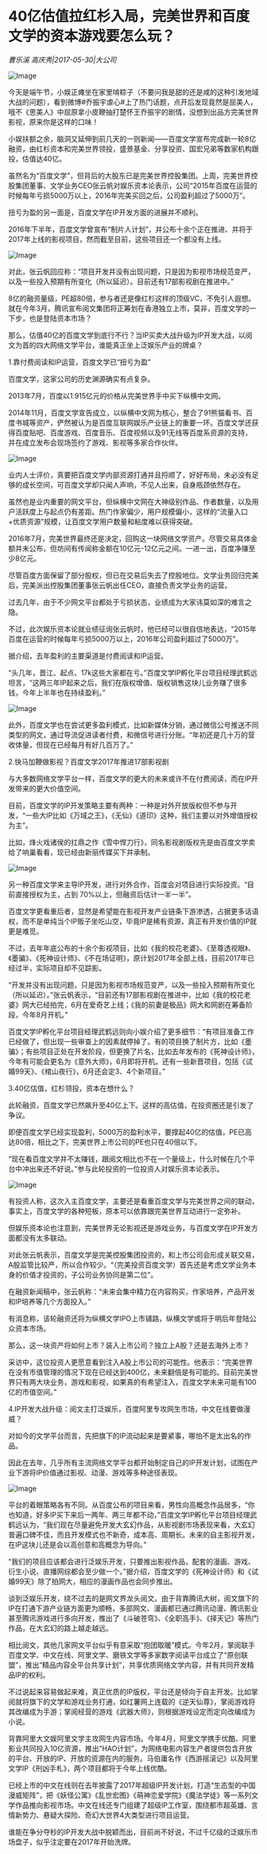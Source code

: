 # 40亿估值拉红杉入局，完美世界和百度文学的资本游戏要怎么玩？

*曹乐溪 高庆秀|2017-05-30|大公司*

![Image](http://p3.pstatp.com/large/26e600019806f28d5060)

今天是端午节，小娱正瘫坐在家里啃粽子（不要问我是甜的还是咸的这种引发地域大战的问题），看到微博#乔振宇虐心#上了热门话题，点开后发现竟然是屈美人，哦不《思美人》中屈原拿小皮鞭抽打楚怀王乔振宇的剧情，没想到出品方完美世界影视，原来你是这样的口味！

小娱扶额之余，脑洞又延伸到前几天的一则新闻——百度文学宣布完成新一轮8亿融资，由红杉资本和完美世界领投，盛景基金、分享投资、国宏兄弟等数家机构跟投，估值达40亿。

虽然名为“百度文学”，但背后的大股东已是完美世界控股集团。上周，完美世界控股集团董事、文学业务CEO张云帆对娱乐资本论表示，公司“2015年百度在运营的时候每年亏损5000万以上，2016年完美买回之后，公司盈利超过了5000万”。

扭亏为盈的另一面是，百度文学在IP开发方面的进展并不顺利。

2016年下半年，百度文学曾宣布“制片人计划”，并公布十余个正在推进、并将于2017年上线的影视项目，然而截至目前，这些项目还一个都没有上线。

![Image](http://p3.pstatp.com/large/26e700019237c629ec85)

对此，张云帆回应称：“项目开发并没有出现问题，只是因为影视市场规范变严，以及一些投入预期有所变化（所以延迟）。目前还有17部影视剧在推进中。”

8亿的融资量级，PE超80倍，参与者还是像红杉这样的顶级VC，不免引人遐想。就在今年3月，腾讯宣布阅文集团将正筹划在香港独立上市，莫非，百度文学的一下步，也是登陆资本市场？

那么，估值40亿的百度文学到底行不行？当IP买卖大战升级为IP开发大战，以阅文为首的四大网络文学平台，谁能真正坐上泛娱乐产业的牌桌？

1.靠付费阅读和IP运营，百度文学已“扭亏为盈”

百度文学，这家公司的历史渊源确实有点复杂。

2013年7月，百度以1.915亿元的价格从完美世界手中买下纵横中文网。

2014年11月，百度文学宣告成立，以纵横中文网为核心，整合了91熊猫看书、百度书城等资产，俨然被认为是百度互联网娱乐产业链上的重要一环。百度文学还获得百度贴吧、百度游戏、百度音乐、百度视频以及91无线等百度系资源的支持，并在成立发布会现场签约了游戏、影视等多家合作伙伴。

![Image](http://static.ylzbl.com/uploads/ueditor/php/upload/image/20170609/1496986514242556.jpeg)

业内人士评价，真要把百度文学内部资源打通并且捋顺了，好好布局，未必没有足够的成长空间，可百度文学却只闻人声响，不见人出来，自身瓶颈依然存在。

虽然也是业内重要的网文平台，但纵横中文网在大神级别作品、作者数量，以及用户活跃度上与起点仍有差距。热门作家偏少，用户规模偏小，这样的“流量入口+优质资源”规模，让百度文学用户数量和粘度难以获得突破。

2016年7月，完美世界最终还是决定，回购这一块网络文学资产。尽管交易具体金额并未公布，但坊间有传闻称金额在10亿元-12亿元之间。一进一出，百度净赚至少8亿元。

尽管百度方面保留了部分股权，但已在交易后失去了控股地位。文学业务回归完美后，完美派出控股集团董事张云帆出任CEO，直接负责文学业务的运营。

过去几年，由于不少网文平台都处于亏损状态，业绩成为大家讳莫如深的难言之隐。

不过，此次娱乐资本论就业绩征询张云帆时，他已经可以很自信地表达，“2015年百度在运营的时候每年亏损5000万以上，2016年公司盈利超过了5000万”。

据介绍，去年盈利的主要渠道是付费阅读和IP运营。

“头几年，晋江、起点、17k这些大家都在亏。”百度文学IP孵化平台项目经理武鹤远坦言，“这两三年IP起来之后，我们在版权增值、版权销售这块儿业务赚了很多钱，今年上半年也在持续盈利。”

![Image](http://p1.pstatp.com/large/22d70003d80de9f1293e)

此外，百度文学也在尝试更多盈利模式，比如新媒体分销，通过微信公号推送不同类型的网文，通过导流促进读者付费，和微信号进行分账。“年初还是几十万的营收体量，但现在已经每月有好几百万了。”

2.快马加鞭做影视？百度文学2017年推进17部影视剧

与大多数网络文学平台一样，百度文学的更大的未来或许不在付费阅读，而在IP开发带来的更大价值空间。

目前，百度文学的IP开发策略主要有两种：一种是对外开放版权但不参与开发，“一些大IP比如《万域之王》，《无仙》《道印》这种，我们主要以对外增值授权为主”。

比如，烽火戏诸侯的扛鼎之作《雪中悍刀行》，同名影视剧版权先是由百度文学卖给了响巢看看，现已经由新丽传媒买下并承制。

![Image](http://p3.pstatp.com/large/22d80002234205e51668)

另一种百度文学来主导IP开发，进行对外合作，百度会对项目进行实际投资。“目前直接授权为主，占到 70%以上，但融资后估计一半一半”。

百度文学更看重后者，显然是希望能在影视开发产业链条下游渗透，占据更多话语权，而不是单纯当个IP贩子坐吃山空，毕竟IP是稀有资源，真正有开发价值的IP就更是难觅。

不过，去年年底公布的十余个影视项目，比如《我的校花老婆》、《至尊透视眼》、《墨骗》、《死神设计师》、《不在场证明》，原计划2017年全部上线，目前2017年已经过半，实际项目却不见踪影。

“开发并没有出现问题，只是因为影视市场规范变严，以及一些投入预期有所变化（所以延迟）。”张云帆表示，“目前还有17部影视剧在推进中，比如《我的校花老婆》网大已经拍完，6月在爱奇艺上线；《我的前妻是极品》网大和网剧在筹备阶段，今年8月开机。”

百度文学IP孵化平台项目经理武鹤远则向小娱介绍了更多细节：“有项目准备工作已经做了，但出现一些审查上的因素就停掉了。有的项目换了制片方，比如《墨骗》；有些项目正处在开发阶段，但更换了片名，比如去年发布的《死神设计师》，今年有可能会更名为《意外大师》，6月即将开机。还有一些新晋项目，包括《试婚99天》、《棺山夜行》，6月还会定3、4个新项目。”

3.40亿估值，红杉领投，资本在想什么？

此轮融资，百度文学已然飙升至40亿上下。这样的高估值，在投资圈还是引发了争议。

即便百度文学已经实现盈利，5000万的盈利水平，要撑起40亿的估值，PE已高达80倍，相比之下，完美世界上市公司的PE也只在40倍以下。

“现在看百度文学并不太赚钱，跟阅文相比也不在一个量级上，什么时候在几个平台中冲出来还不好说。”参与此轮投资的一位投资人对娱乐资本论表示。

![Image](http://p3.pstatp.com/large/22d20003e07546658ae3)

有投资人称，这次入主百度文学，主要还是看重百度文学与完美世界之间的联动，事实上，百度文学的各种短板，原本可以依靠跟完美世界互动进行一定弥补。

但娱乐资本论也注意到，完美世界无论影视还是游戏业务，与百度文学在IP开发方面都没有太多联动。

对此张云帆表示，百度文学是完美控股集团投资的，和上市公司会形成关联交易，A股监管比较严，所以合作较少。“（完美投资百度文学）首先还是考虑文学业务本身的价值才投资的，子公司业务协同是第二位”。

在融资新闻稿中，张云帆称：“未来会集中精力在内容购买，作家培养，产品开发和IP培养等几个方面投入。”

有消息称，该轮融资还将为纵横文学IPO上市铺路，纵横文学或将于明后年登陆公众资本市场。

那么，这一块资产将如何上市？装入上市公司？独立上A股？还是去海外上市？

采访中，这位投资人更愿意看到注入A股上市公司的可能性。他表示：“完美世界在没有市值管理的情况下现在已经达到400亿，未来翻倍是有可能的。目前完美世界只有两大块业务，游戏和影视，如果真的有希望注入，百度文学未来可能有100亿的市值空间。”

4.IP开发大战升级：阅文主打泛娱乐，百度阿里专攻网生市场，中文在线要做漫威？

对如今的文学平台而言，先把旗下的IP流动起来是要紧事，哪怕不是太出名的作品。

因此在去年，几乎所有主流网络文学平台都开始制定自己的IP开发计划，试图在产业下游将IP价值通过影视、动漫、游戏等多种途径表现。

![Image](http://p1.pstatp.com/large/22d6000487b9c64c8e53)

平台的着眼策略各有不同。从百度公布的项目来看，男性向高概念作品居多，“你也知道，好多IP买下来后一两年、两三年都不动，”百度文学IP孵化平台项目经理武鹤远认为，“我们现在尽量避免开发大玄幻作品，从影视剧市场表现来看，大玄幻普遍口碑不佳，而且开发模式也不新奇，成本高、周期长。未来的自主影视开发，在IP这块儿还是会以高创意和高概念为导向。”

“我们的项目应该都会进行泛娱乐开发，只要推出影视作品，配套的漫画、游戏、衍生小说、直播网综都会至少做一个。”据介绍，百度文学的《死神设计师》和《试婚99天》除了拍网大，相应的漫画作品也会同步推出。

谈到泛娱乐开发，绕不过去的是网文界龙头阅文。由于背靠腾讯大树，阅文旗下的IP在打通下游产业链方面更为顺畅，多部网文、漫画都已通过腾讯动漫、腾讯影业甚至腾讯游戏进行多向开发，推出了《斗破苍穹》、《全职高手》、《择天记》等热门作品，在大玄幻的路上越走越远。

相比阅文，其他几家网文平台似乎有意采取“抱团取暖”模式。今年2月，掌阅联手百度文学、中文在线、阿里文学、磨铁文学等多家数字阅读平台成立了“原创联盟”，推出“精品内容全平台共享计划”，共享优质网络文学内容，并有共同开发精品IP的权利。

不过说起来容易做起来难，真正优质的IP版权，平台还是倾向于自主开发。比如掌阅就将旗下的文学和游戏业务打通，如红薯网上连载的《逆天仙尊》，掌阅游戏将其改编成为手游；掌阅经营的游戏《武器大师》，则根据游戏设定而定向改编成为小说。

背靠阿里大文娱阿里文学主攻网生内容市场。今年4月，阿里文学携手优酷、阿里影业共同投入10亿资源，推出“HAO计划”，为网络电影内容生产者提供包含开放的平台、开放的IP、开放的资源在内的服务。马伯庸名作《西游摇滚记》以及阿里文学IP《刑凶手札》，两个项目都将于今年上线优酷。

已经上市的中文在线则在去年披露了2017年超级IP开发计划，打造“生态型的中国漫威矩阵”，把《妖怪公寓》《乱世宏图》《萌神恋爱学院》《魔法学徒》等一系列文学作品推向影视市场。中文在线还专门组建了超级IP工作室，围绕都市超英雄、言情新势力、悬疑大探险、奇幻大世界4大类型进行项目运营。

谁能在争分夺秒的IP开发大战中脱颖而出，目前尚不好说，不过千亿级的泛娱乐市场盘子，似乎注定要在2017年开始洗牌。

